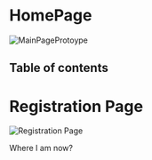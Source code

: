 # HomePage

![MainPageProtoype](https://user-images.githubusercontent.com/68295669/91650768-631af280-ea38-11ea-9ad3-9b423831fbe4.PNG)
## Table of contents

# Registration Page

![Registration Page](https://user-images.githubusercontent.com/68295669/98015678-e8f94800-1db1-11eb-86ba-c98db0c368b7.PNG)


Where I am now? 


